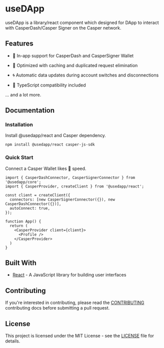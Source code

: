 # useDApp

useDApp is a library/react component which designed for DApp to interact with CasperDash/Casper Signer on the Casper network.

## Features

- 💼 In-app support for CasperDash and CasperSigner Wallet

- 👟 Optimized with caching and duplicated request elimination

- 🌀 Automatic data updates during account switches and disconnections 

- 🦄 TypeScript compatibility included

... and a lot more.

## Documentation

### Installation

Install @usedapp/react and Casper dependency.

```bash
npm install @usedapp/react casper-js-sdk
```

### Quick Start

Connect a Casper Wallet likes 👻 speed.

```tsx
import { CasperDashConnector, CasperSignerConnector } from '@usedapp/core';
import { CasperProvider, createClient } from '@usedapp/react';

const client = createClient({
  connectors: [new CasperSignerConnector({}), new CasperDashConnector({})],
  autoConnect: true,
});

function App() {
  return (
    <CasperProvider client={client}>
      <Profile />
    </CasperProvider>
  )
}
```

## Built With

- [React](https://reactjs.org/) - A JavaScript library for building user interfaces

## Contributing

If you're interested in contributing, please read the [CONTRIBUTING](CONTRIBUTING) contributing docs before submitting a pull request.

## License

This project is licensed under the MIT License - see the [LICENSE](LICENSE) file for details.